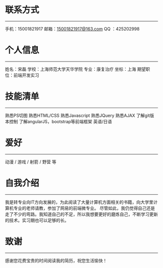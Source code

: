 # 联系方式
----------------
 手机：15001821917
 邮箱：15001821917@163.com
 QQ ：425202998
# 个人信息
-----------------
 姓名：宋磊
 学校：上海师范大学天华学院
 专业：康复治疗
 坐标：上海
 期望职位：前端开发实习
# 技能清单
------------------
 熟悉PS切图
 熟悉HTML/CSS
 熟悉Javascript
 熟悉JQuery
 熟悉AJAX
 了解git版本控制
 了解angularJS，bootstrap等前端框架
 英语/日语
# 爱好
-------------------
 动漫 / 游戏 / 射箭 / 野营 等
# 自我介绍
---------------------
 我是转专业向IT方向发展的，为此阅读了大量计算机方面相关的书籍，向大学里计算机专业的老师请教，参加了网易的前端微专业。
 尽管如此，我仍觉得自己还是走了不少的弯路。我知道自己的不足，所以我想要更好的磨炼自己，不断学习更新的技术。实习期也可以足够的长。
# 致谢
--------------------
 感谢您花费宝贵的时间阅读我的简历，祝您生活愉快！
